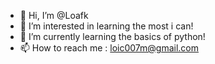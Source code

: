 - 👋 Hi, I’m @Loafk
- 👀 I’m interested in learning the most i can!
- 🌱 I’m currently learning the basics of python!
- 📫 How to reach me : loic007m@gmail.com
